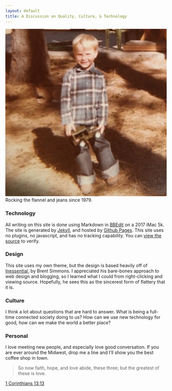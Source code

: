 ```yaml
---
layout: default
title: A Discussion on Quality, Culture, & Technology 
---
```


<img src="/media/jeans_and_flannel.jpg" />
Rocking the flannel and jeans since 1979.

### Technology

All writing on this site is done using Markdown in [BBEdit][1] on a 2017 iMac 5k. The site is generated by [Jekyll][2], and hosted by [Github Pages][3]. This site uses no plugins, no javascript, and has no tracking capability. You can [view the source][4] to verify. 

### Design

This site uses my own theme, but the design is based heavily off of [Inessential][5], by Brent Simmons. I appreciated his bare-bones approach to web design and blogging, so I learned what I could from right-clicking and viewing source. Hopefully, he sees this as the sincerest form of flattery that it is. 

### Culture

I think a lot about questions that are hard to answer. What is being a full-time connected society doing to us? How can we use new technology for good, how can we make the world a better place?

### Personal

I love meeting new people, and especially love good conversation. If you are ever around the Midwest, drop me a line and I’ll show you the best coffee shop in town.

> So now faith, hope, and love abide, these three; but the greatest of these is love.

[1 Corinthians 13:13][8]


[1]: https://www.barebones.com/products/bbedit/
[2]: http://jekyllrb.com
[3]: https://pages.github.com
[4]: https://github.com/ibuys/ibuys.github.io
[5]: http://inessential.com
[6]: https://en.wikipedia.org/wiki/Transformers:_Generation_1
[7]: http://twitter.com/ibuys
[8]: https://www.esv.org/1+Corinthians+13/